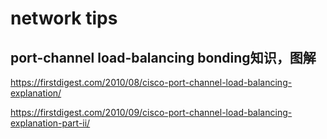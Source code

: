 # network tips

## port-channel load-balancing bonding知识，图解

https://firstdigest.com/2010/08/cisco-port-channel-load-balancing-explanation/

https://firstdigest.com/2010/09/cisco-port-channel-load-balancing-explanation-part-ii/

